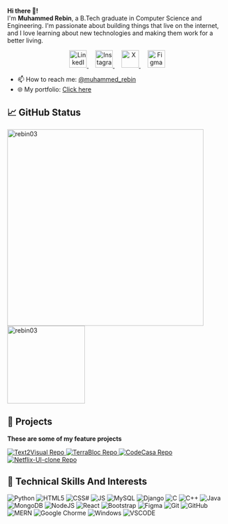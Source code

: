 
**Hi there 👋!** \
I'm **Muhammed Rebin**, a B.Tech graduate in Computer Science and Engineering. I'm passionate about building things that live on the internet, and I love learning about new technologies and making them work for a better living.

<div align="center">
<!-- 
![](https://github.com/rebin03/rebin03/blob/main/assets/intro.gif)
-->
<!--
[![LinkedIn Badge](https://img.shields.io/badge/LinkedIn-0077B5?style=for-the-badge&logo=linkedin&logoColor=white)](https://www.linkedin.com/in/muhammedrebin/)
[![Instagram Badge](https://img.shields.io/badge/Instagram-E4405F?style=for-the-badge&logo=instagram&logoColor=white)](https://www.instagram.com/iam.rebiin/)
[![X Badge](https://img.shields.io/badge/Twitter-1DA1F2?style=for-the-badge&logo=twitter&logoColor=white)](https://x.com/iam_rbn)
[![Figma Badge](https://img.shields.io/badge/Figma-F24E1E?style=for-the-badge&logo=figma&logoColor=white)](https://www.figma.com/@muhammedrebin)
-->
  
<a href="https://www.linkedin.com/in/muhammedrebin/" target="_blank">
  <img src="https://img.icons8.com/ios-filled/50/0077B5/linkedin.png" width="40" height="40" alt="LinkedIn" />
</a>&nbsp;&nbsp;&nbsp;

<a href="https://www.instagram.com/iam.rebiin/" target="_blank">
  <img src="https://img.icons8.com/ios-filled/50/E4405F/instagram-new.png" width="40" height="40" alt="Instagram" />
</a>&nbsp;&nbsp;&nbsp;

<a href="https://x.com/iam_rbn" target="_blank">
  <img src="https://img.icons8.com/ios-filled/50/1DA1F2/x.png" width="40" height="40" alt="X" />
</a>&nbsp;&nbsp;&nbsp;

<a href="https://www.figma.com/@muhammedrebin" target="_blank">
  <img src="https://img.icons8.com/ios-filled/50/F24E1E/figma.png" width="40" height="40" alt="Figma" />
</a>


</div>

- 📫 How to reach me: <a href='https://www.linkedin.com/in/muhammedrebin/' target="_blank">@muhammed_rebin</a>
- 🌐 My portfolio: <a href='https://muhammedrebin.vercel.app/' target="_blank">Click here</a>


## 📈 GitHub Status

<div align="left">

<!-- [![Top Langs](https://github-readme-stats.vercel.app/api/top-langs/?username=rebin03&layout=compact&theme=tokyonight)](https://github.com/rebin03) -->
<!-- ![Rebin's GitHub stats](https://github-readme-stats.vercel.app/api?username=rebin03&show_icons=true&theme=default) -->
<picture>
  <source srcset="https://github-readme-streak-stats.herokuapp.com/?user=rebin03&theme=react&hide_border=true&bg_color=0D1117" media="(prefers-color-scheme: dark)"/>
  <source srcset="https://github-readme-streak-stats.herokuapp.com/?user=rebin03&theme=default&hide_border=false" media="(prefers-color-scheme: light)" />
  <img align="center" width="450" src="https://github-readme-streak-stats.herokuapp.com/?user=rebin03&theme=default&hide_border=true" alt="rebin03" />
</picture>
<picture>
  <source srcset="https://github-readme-stats.vercel.app/api/top-langs?username=rebin03&layout=compact&hide_border=true&theme=react" media="(prefers-color-scheme: dark)" />
  <source srcset="https://github-readme-stats.vercel.app/api/top-langs?username=rebin03&layout=compact&hide_border=false&theme=default" media="(prefers-color-scheme: light)" />
  <img align="center" height="178" src="https://github-readme-stats.vercel.app/api/top-langs?username=rebin03&layout=compact&hide_border=true&theme=default" alt="rebin03" />
</picture>

<!--[![Rebin's wakatime stats](https://github-readme-streak-stats.herokuapp.com/?user=rebin03&theme=react&hide_border=true&bg_color=0D1117)](https://wakatime.com/@rebin03) -->

<!-- ![contribution graph](https://github-readme-activity-graph.vercel.app/graph?username=rebin03&theme=xcode) -->

</div>

## 💼 Projects
**These are some of my feature projects**

<a href="https://github.com/rebin03/Text2Visual" target="_blank">
<picture>
  <source srcset="https://github-readme-stats.vercel.app/api/pin/?username=rebin03&repo=Text2Visual&show_owner=true&theme=react&hide_border=true" media="(prefers-color-scheme: dark)" />
  <source srcset="https://github-readme-stats.vercel.app/api/pin/?username=rebin03&repo=Text2Visual&show_owner=true&theme=default&hide_border=false" media="(prefers-color-scheme: light)" />
  <img src="https://github-readme-stats.vercel.app/api/pin/?username=rebin03&repo=Text2Visual&show_owner=true&theme=default&hide_border=true" alt="Text2Visual Repo" />
</picture>
</a>

<a href="https://github.com/rebin03/TerraBloc" target="_blank">
<picture>
  <source srcset="https://github-readme-stats.vercel.app/api/pin/?username=rebin03&repo=TerraBloc&show_owner=true&theme=react&hide_border=true" media="(prefers-color-scheme: dark)" />
  <source srcset="https://github-readme-stats.vercel.app/api/pin/?username=rebin03&repo=TerraBloc&show_owner=true&theme=default&hide_border=false" media="(prefers-color-scheme: light)" />
  <img src="https://github-readme-stats.vercel.app/api/pin/?username=rebin03&repo=TerraBloc&show_owner=true&theme=default&hide_border=true" alt="TerraBloc Repo" />
</picture>
</a>

<a href="https://github.com/rebin03/CodeCasa" target="_blank">
<picture>
  <source srcset="https://github-readme-stats.vercel.app/api/pin/?username=rebin03&repo=CodeCasa&show_owner=true&theme=react&hide_border=true" media="(prefers-color-scheme: dark)" />
  <source srcset="https://github-readme-stats.vercel.app/api/pin/?username=rebin03&repo=CodeCasa&show_owner=true&theme=default&hide_border=false" media="(prefers-color-scheme: light)" />
  <img src="https://github-readme-stats.vercel.app/api/pin/?username=rebin03&repo=CodeCasa&show_owner=true&theme=default&hide_border=true" alt="CodeCasa Repo" />
</picture>
</a>

<a href="https://github.com/rebin03/Netflix-UI-clone" target="_blank">
<picture>
  <source srcset="https://github-readme-stats.vercel.app/api/pin/?username=rebin03&repo=Netflix-UI-clone&show_owner=true&theme=react&hide_border=true" media="(prefers-color-scheme: dark)" />
  <source srcset="https://github-readme-stats.vercel.app/api/pin/?username=rebin03&repo=Netflix-UI-clone&show_owner=true&theme=default&hide_border=false" media="(prefers-color-scheme: light)" />
  <img src="https://github-readme-stats.vercel.app/api/pin/?username=rebin03&repo=Netflix-UI-clone&show_owner=true&theme=default&hide_border=true" alt="Netflix-UI-clone Repo" />
</picture>
</a>






## 🧠 Technical Skills And Interests
![Python](https://img.shields.io/badge/Python-FFD43B?style=for-the-badge&logo=python&logoColor=darkgreen)
![HTML5](https://img.shields.io/badge/HTML5-E34F26?style=for-the-badge&logo=html5&logoColor=white)
![CSS#](https://img.shields.io/badge/CSS3-1572B6?style=for-the-badge&logo=css3&logoColor=white)
![JS](https://img.shields.io/badge/JavaScript-323330?style=for-the-badge&logo=javascript&logoColor=F7DF1E)
![MySQL](https://img.shields.io/badge/MySQL-00000F?style=for-the-badge&logo=mysql&logoColor=white)
![Django](https://img.shields.io/badge/Django-092E20?style=for-the-badge&logo=django&logoColor=green)
![C](https://img.shields.io/badge/C-00599C?style=for-the-badge&logo=c&logoColor=white)
![C++](https://img.shields.io/badge/C%2B%2B-00599C?style=for-the-badge&logo=c%2B%2B&logoColor=white)
![Java](https://img.shields.io/badge/Java-ED8B00?style=for-the-badge&logo=java&logoColor=white)
![MongoDB](https://img.shields.io/badge/MongoDB-4EA94B?style=for-the-badge&logo=mongodb&logoColor=white)
![NodeJS](https://img.shields.io/badge/Node.js-339933?style=for-the-badge&logo=nodedotjs&logoColor=white)
![React](https://img.shields.io/badge/React-20232A?style=for-the-badge&logo=react&logoColor=61DAFBn)
![Bootstrap](https://img.shields.io/badge/Bootstrap-563D7C?style=for-the-badge&logo=bootstrap&logoColor=white)
![Figma](https://img.shields.io/badge/Figma-F24E1E?style=for-the-badge&logo=figma&logoColor=white)
![Git](https://img.shields.io/badge/Git-F05032?style=for-the-badge&logo=git&logoColor=white)
![GitHub](https://img.shields.io/badge/GitHub-181717?style=for-the-badge&logo=github&logoColor=white)
![MERN](https://img.shields.io/badge/MERN-61DAFB?style=for-the-badge&logo=mongodb&logoColor=white&labelColor=20232A)
![Google Chorme](https://img.shields.io/badge/Google_Chrome-F27E1E?style=for-the-badge&logo=google-chrome&logoColor=white)
![Windows](https://img.shields.io/badge/Windows-0058D6?style=for-the-badge&logo=windows&logoColor=white)
![VSCODE](https://img.shields.io/badge/Visual_Studio_Code-0078D4?style=for-the-badge&logo=visual%20studio%20code&logoColor=white)
<!-- ![Web3](https://img.shields.io/badge/Web3-F16722?style=for-the-badge&logo=web3.js&logoColor=white)
![Blockchain](https://img.shields.io/badge/Blockchain-121D33?style=for-the-badge&logo=blockchain.com&logoColor=white) -->

<!--
## 🏆 GitHub Trophies
<div align="center">
  
![GitHub Trophies](https://github-profile-trophy.vercel.app/?username=rebin03&theme=onedark)

</div>
-->

<!-- ## 💻 Coding Time
[![Rebin's wakatime stats](https://github-readme-stats.vercel.app/api/wakatime?username=rebin03)](https://wakatime.com/@rebin03) -->
